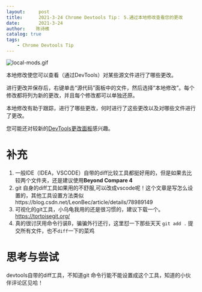 ```yaml
---
layout:     post
title:      2021-3-24 Chrome Devtools Tip： 5.通过本地修改查看您的更改
date:       2021-3-24
author:    陈诗樵
catalog: true
tags:
    - Chrome Devtools Tip
---
```


![local-mods.gif](https://upload-images.jianshu.io/upload_images/8156292-d122d3505663c200.gif?imageMogr2/auto-orient/strip)

本地修改使您可以查看（通过DevTools）对某些源文件进行了哪些更改。

进行更改并保存后，右键单击“源代码”面板中的文件，然后选择“本地修改”。每个修改都将列为新的更改，并且每个修改都可以单独还原。

本地修改有助于跟踪，进行了哪些更改，何时进行了这些更改以及对哪些文件进行了更改。

您可能还对较新的[DevTools更改面板](https://umaar.com/dev-tips/137-changes-panel/)感兴趣。
# 补充
1. 一般IDE（IDEA，VSCODE）自带的diff比较工具都挺好用的，但是如果去比较两个文件夹，还是建议使用**Beyond Compare 4**
2. git 自身的diff工具如果用的不舒服,可以改成vscode呢！这个文章是写怎么设置的，其他工具设置方法类似https://blog.csdn.net/LeonBec/article/details/78989149
3. 可视化的git工具，小乌龟我用的还是很习惯的，建议下载一个。https://tortoisegit.org/
4. 真的很讨厌用命令行装B，骗骗外行还行，这里怼一下那些天天 `git add .` 提交所有文件，也不`diff`一下的菜鸡
# 思考与尝试
devtools自带的diff工具，不知道git 命令行能不能设置成这个工具，知道的小伙伴评论区见哈！